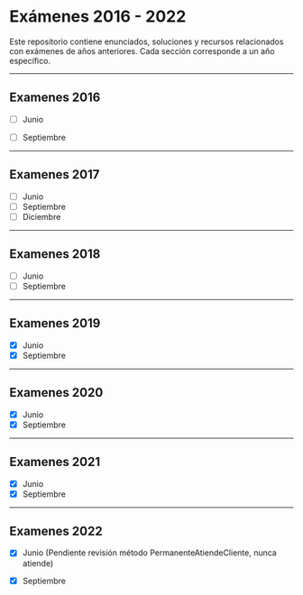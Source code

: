 # Exámenes 2016 - 2022

Este repositorio contiene enunciados, soluciones y recursos relacionados con exámenes de años anteriores. Cada sección corresponde a un año específico.

---

## Examenes 2016
- [ ] Junio
- [ ] Septiembre


---

## Examenes 2017
- [ ] Junio
- [ ] Septiembre
- [ ] Diciembre

---

## Examenes 2018
- [ ] Junio
- [ ] Septiembre

---

## Examenes 2019
- [x] Junio
- [x] Septiembre

---

## Examenes 2020
- [x] Junio
- [x] Septiembre

---

## Examenes 2021
- [x] Junio
- [x] Septiembre

---

## Examenes 2022
- [x] Junio (Pendiente revisión método PermanenteAtiendeCliente, nunca atiende)
- [x] Septiembre


